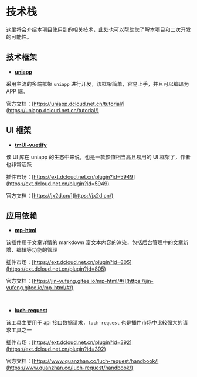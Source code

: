 # 技术栈

这里将会介绍本项目使用到的相关技术，此处也可以帮助您了解本项目和二次开发的可能性。

## 技术框架

- [**uniapp**](https://uniapp.dcloud.net.cn/)

采用主流的多端框架 `uniapp` 进行开发，该框架简单，容易上手，并且可以编译为 APP 端。

官方文档：[https://uniapp.dcloud.net.cn/tutorial/](https://uniapp.dcloud.net.cn/tutorial/)


## UI 框架

- [**tmUI-vuetify**](https://ext.dcloud.net.cn/plugin?id=5949)

该 UI 库在 uniapp 的生态中来说，也是一款颜值相当高且易用的 UI 框架了，作者也非常活跃

插件市场：[https://ext.dcloud.net.cn/plugin?id=5949](https://ext.dcloud.net.cn/plugin?id=5949)

官方文档：[https://jx2d.cn/](https://jx2d.cn/)

## 应用依赖

- [**mp-html**](https://ext.dcloud.net.cn/plugin?id=805)

该插件用于文章详情的 markdown 富文本内容的渲染，包括后台管理中的文章新增、编辑等功能的管理

插件市场：[https://ext.dcloud.net.cn/plugin?id=805](https://ext.dcloud.net.cn/plugin?id=805)

官方文档：[https://jin-yufeng.gitee.io/mp-html/#/](https://jin-yufeng.gitee.io/mp-html/#/)

<br/>

- [**luch-request**](https://www.quanzhan.co/luch-request/)

该工具主要用于 api 接口数据请求，`luch-request` 也是插件市场中比较强大的请求工具之一

插件市场：[https://ext.dcloud.net.cn/plugin?id=392](https://ext.dcloud.net.cn/plugin?id=392)

官方文档：[https://www.quanzhan.co/luch-request/handbook/](https://www.quanzhan.co/luch-request/handbook/)
